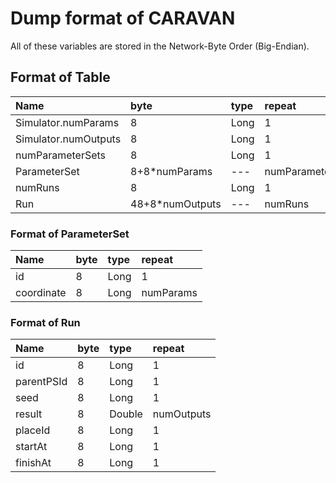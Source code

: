 # Dump format of CARAVAN

All of these variables are stored in the Network-Byte Order (Big-Endian).

## Format of Table

| Name | byte | type | repeat |
|:------|:------|:------|:--------|
| Simulator.numParams | 8 | Long | 1 |
| Simulator.numOutputs | 8 | Long | 1 |
| numParameterSets | 8 | Long | 1 |
| ParameterSet | 8+8*numParams | --- | numParameterSets |
| numRuns | 8 | Long | 1 |
| Run | 48+8*numOutputs | --- | numRuns |

### Format of ParameterSet

| Name | byte | type | repeat |
|:------|:------|:------|:--------|
| id | 8 | Long | 1 |
| coordinate | 8 | Long | numParams |

### Format of Run

| Name | byte | type | repeat |
|:------|:------|:------|:--------|
| id | 8 | Long | 1 |
| parentPSId | 8 | Long | 1 |
| seed | 8 | Long | 1 |
| result | 8 | Double | numOutputs |
| placeId | 8 | Long | 1 |
| startAt | 8 | Long | 1 |
| finishAt | 8 | Long | 1 |

